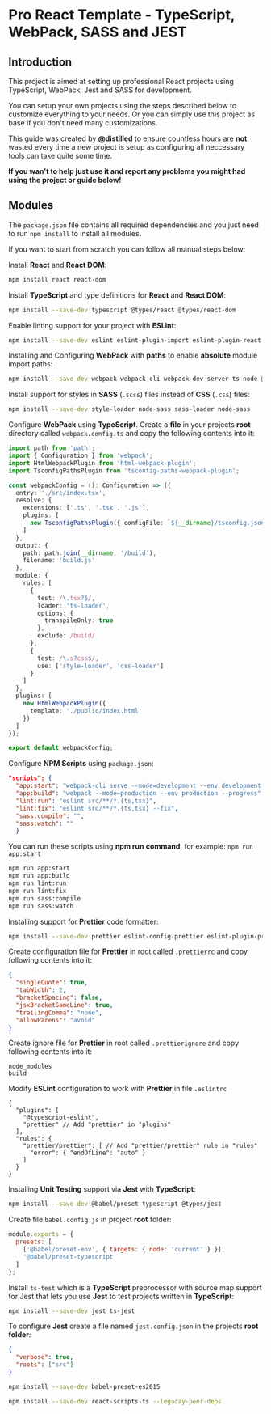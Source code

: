 # Pro React Template - TypeScript, WebPack, SASS and JEST

## Introduction

This project is aimed at setting up professional React projects using TypeScript, WebPack, Jest and SASS for development.

You can setup your own projects using the steps described below to customize everything to your needs. Or you can simply use this project as base if you don't need many customizations.

This guide was created by **@distilled** to ensure countless hours are **not** wasted every time a new project is setup as configuring all neccessary tools can take quite some time.

**If you wan't to help just use it and report any problems you might had using the project or guide below!**

## Modules

The `package.json` file contains all required dependencies and you just need to run `npm install` to install all modules.

If you want to start from scratch you can follow all manual steps below:

Install **React** and **React DOM**:

```bash
npm install react react-dom
```

Install **TypeScript** and type definitions for **React** and **React DOM**:

```bash
npm install --save-dev typescript @types/react @types/react-dom
```

Enable linting support for your project with **ESLint**:

```bash
npm install --save-dev eslint eslint-plugin-import eslint-plugin-react eslint-plugin-react-hooks @typescript-eslint/eslint-plugin
```

Installing and Configuring **WebPack** with **paths** to enable **absolute** module import paths:

```bash
npm install --save-dev webpack webpack-cli webpack-dev-server ts-node @types/node @types/webpack @types/webpack-dev-server tsconfig-paths-webpack-plugin html-webpack-plugin
```

Install support for styles in **SASS** (`.scss`) files instead of **CSS** (`.css`) files:

```bash
npm install --save-dev style-loader node-sass sass-loader node-sass
```

Configure **WebPack** using **TypeScript**. Create a **file** in your projects **root** directory called `webpack.config.ts` and copy the following contents into it:

```typescript
import path from 'path';
import { Configuration } from 'webpack';
import HtmlWebpackPlugin from 'html-webpack-plugin';
import TsconfigPathsPlugin from 'tsconfig-paths-webpack-plugin';

const webpackConfig = (): Configuration => ({
  entry: './src/index.tsx',
  resolve: {
    extensions: ['.ts', '.tsx', '.js'],
    plugins: [
      new TsconfigPathsPlugin({ configFile: `${__dirname}/tsconfig.json` })
    ]
  },
  output: {
    path: path.join(__dirname, '/build'),
    filename: 'build.js'
  },
  module: {
    rules: [
      {
        test: /\.tsx?$/,
        loader: 'ts-loader',
        options: {
          transpileOnly: true
        },
        exclude: /build/
      },
      {
        test: /\.s?css$/,
        use: ['style-loader', 'css-loader']
      }
    ]
  },
  plugins: [
    new HtmlWebpackPlugin({
      template: './public/index.html'
    })
  ]
});

export default webpackConfig;
```

Configure **NPM Scripts** using `package.json`:

```json
"scripts": {
  "app:start": "webpack-cli serve --mode=development --env development --open --hot",
  "app:build": "webpack --mode=production --env production --progress",
  "lint:run": "eslint src/**/*.{ts,tsx}",
  "lint:fix": "eslint src/**/*.{ts,tsx} --fix",
  "sass:compile": "",
  "sass:watch": ""
  }
```

You can run these scripts using **npm run** **command**, for example: `npm run app:start`

```bash
npm run app:start
npm run app:build
npm run lint:run
npm run lint:fix
npm run sass:compile
npm run sass:watch
```

Installing support for **Prettier** code formatter:

```bash
npm install --save-dev prettier eslint-config-prettier eslint-plugin-prettier
```

Create configuration file for **Prettier** in root called `.prettierrc` and copy following contents into it:

```json
{
  "singleQuote": true,
  "tabWidth": 2,
  "bracketSpacing": false,
  "jsxBracketSameLine": true,
  "trailingComma": "none",
  "allowParens": "avoid"
}
```

Create ignore file for **Prettier** in root called `.prettierignore` and copy following contents into it:

```
node_modules
build
```

Modify **ESLint** configuration to work with **Prettier** in file `.eslintrc`

```
{
  "plugins": [
    "@typescript-eslint",
    "prettier" // Add "prettier" in "plugins"
  ],
  "rules": {
    "prettier/prettier": [ // Add "prettier/prettier" rule in "rules"
      "error": { "endOfLine": "auto" }
    ]
  }
}
```

Installing **Unit Testing** support via **Jest** with **TypeScript**:

```bash
npm install --save-dev @babel/preset-typescript @types/jest
```

Create file `babel.config.js` in project **root** folder:

```javascript
module.exports = {
  presets: [
    ['@babel/preset-env', { targets: { node: 'current' } }],
    '@babel/preset-typescript'
  ]
};
```

Install `ts-test` which is a **TypeScript** preprocessor with source map support for Jest that lets you use **Jest** to test projects written in **TypeScript**:

```bash
npm install --save-dev jest ts-jest
```

To configure **Jest** create a file named `jest.config.json` in the projects **root folder**:

```json
{
  "verbose": true,
  "roots": ["src"]
}
```

```bash
npm install --save-dev babel-preset-es2015
```

```bash
npm install --save-dev react-scripts-ts --legacay-peer-deps
```
